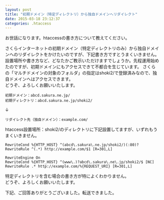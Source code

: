 ```yaml
---
layout: post
title: "初期ドメイン（特定ディレクトリ）から独自ドメインへリダイレクト"
date: 2015-03-18 23:12:37
categories: .htaccess
---
```

<p>お世話になります。htaccessの書き方について教えてください。 </p>

<p>さくらインターネットの初期ドメイン（特定ディレクトリのみ）から独自ドメインへのリダイレクトをかけたいのですが、下記書き方ですとうまくいきません。設置場所や書き方など、どなたかご教示いただけますでしょうか。先程運用始めたのですが、初期ドメインにもアクセスできて不都合を生じています。  さくらの「マルチドメインの対象のフォルダ」の指定はshoki2/で登録済みなので、独自ドメインへはアクセスできます。<br>
どうぞ、よろしくお願いいたします。 </p>

<pre><code>初期ドメイン：abcd.sakura.ne.jp/
初期ディレクトリ：abcd.sakura.ne.jp/shoki2/ 
</code></pre>

<p>↓ </p>

<pre><code>リダイレクト先（独自ドメイン）：example.com/
</code></pre>

<p>htaccess設置場所：shoki2/のディレクトリに下記設置してますが、いずれもうまくいきません。 </p>

<pre><code>RewriteCond %{HTTP_HOST} ^(abcd\.sakura\.ne.jp/shoki2/)(:80)?
RewriteRule ^(.*) http://example.com/$1 [R=301,L]

RewriteEngine On
RewriteCond %{HTTP_HOST} ^(www\.)?abcd\.sakura\.ne\.jp/shoki2/$ [NC]
RewriteRule .* http://example.com/%{REQUEST_URI} [R=301,L]
</code></pre>

<p>特定ディレクトリを含む場合の書き方が特によくわかりません。<br>
どうぞ、よろしくお願いいたします。</p>

<p>下記、ご回答ありがとうございました。転送できました。</p>
